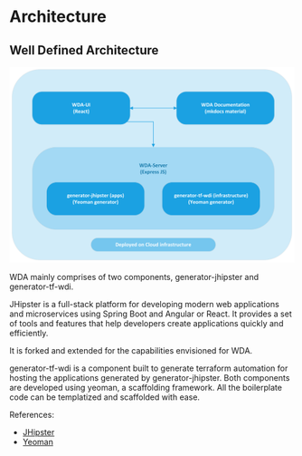 # Architecture

## Well Defined Architecture
![Alt Text](../Images/wdaarch.png)

WDA mainly comprises of two components, generator-jhipster and generator-tf-wdi.

JHipster is a full-stack platform for developing modern web applications and microservices using Spring Boot and Angular or React. It provides a set of tools and features that help developers create applications quickly and efficiently.

It is forked and extended for the capabilities envisioned for WDA.

generator-tf-wdi is a component built to generate terraform automation for hosting the applications generated by generator-jhipster.
Both components are developed using yeoman, a scaffolding framework. All the boilerplate code can be templatized and scaffolded with ease.

References:

- [JHipster](https://www.jhipster.tech/)
- [Yeoman](https://yeoman.io/)












